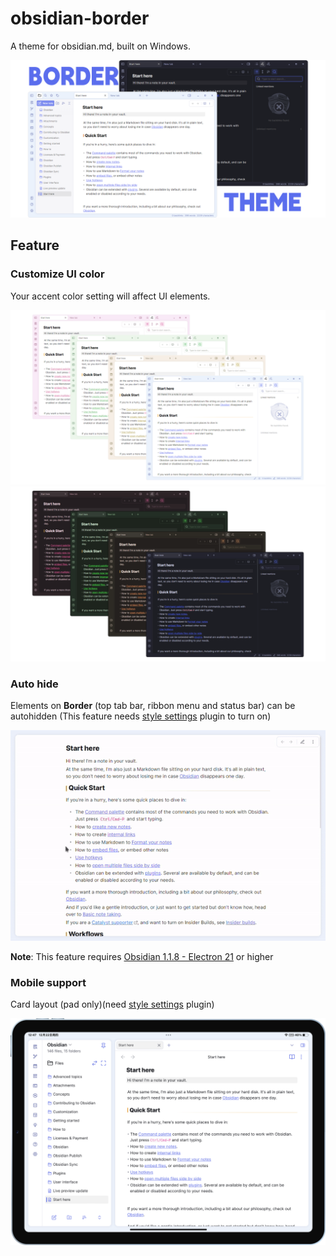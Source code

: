 # obsidian-border

A theme for obsidian.md, built on Windows.

![screenshot](cover-lg.png)

## Feature

### Customize UI color

Your accent color setting will affect UI elements.

![screenshot](img/screenshot-1.png)
![screenshot](img/screenshot-2.png)

### Auto hide

Elements on **Border** (top tab bar, ribbon menu and status bar) can be autohidden (This feature needs [style settings](https://github.com/mgmeyers/obsidian-style-settings) plugin to turn on)

![screenshot](img/screenshot.gif)

**Note**: This feature requires [Obsidian 1.1.8 - Electron 21](https://github.com/obsidianmd/obsidian-releases/releases/tag/v1.1.8-E21) or higher

### Mobile support

Card layout (pad only)(need [style settings](https://github.com/mgmeyers/obsidian-style-settings) plugin)

![screenshot](img/iPad.png)
